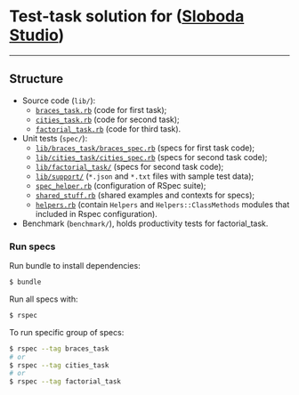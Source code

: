 # Test-task solution for ([Sloboda Studio](http://sloboda-studio.com))
---
## Structure
- Source code (`lib/`):
  - [`braces_task.rb`](https://github.com/K-S-A/sloboda_studio_task/blob/master/lib/braces_task.rb) (code for first task);
  - [`cities_task.rb`](https://github.com/K-S-A/sloboda_studio_task/blob/master/lib/cities_task.rb) (code for second task);
  - [`factorial_task.rb`](https://github.com/K-S-A/sloboda_studio_task/blob/master/lib/factorial_task.rb) (code for third task).
- Unit tests (`spec/`):
  - [`lib/braces_task/braces_spec.rb`](https://github.com/K-S-A/sloboda_studio_task/blob/master/spec/lib/braces_task/braces_spec.rb) (specs for first task code);
  - [`lib/cities_task/cities_spec.rb`](https://github.com/K-S-A/sloboda_studio_task/blob/master/spec/lib/braces_task/cities_spec.rb) (specs for second task code);
  - [`lib/factorial_task/`](https://github.com/K-S-A/sloboda_studio_task/blob/master/spec/lib/braces_task/factorial_spec.rb) (specs for second task code);
  - [`lib/support/`](https://github.com/K-S-A/sloboda_studio_task/tree/master/spec/lib/support) (`*.json` and `*.txt` files with sample test data);
  - [`spec_helper.rb`](https://github.com/K-S-A/sloboda_studio_task/blob/master/spec/spec_helper.rb) (configuration of RSpec suite);
  - [`shared_stuff.rb`](https://github.com/K-S-A/sloboda_studio_task/blob/master/spec/shared_stuff.rb) (shared examples and contexts for specs);
  - [`helpers.rb`](https://github.com/K-S-A/sloboda_studio_task/blob/master/spec/helpers.rb) (contain `Helpers` and `Helpers::ClassMethods` modules that included in Rspec configuration).
- Benchmark (`benchmark/`), holds productivity tests for factorial_task.

### Run specs
Run bundle to install dependencies:
```bash
$ bundle
```
Run all specs with:
```bash
$ rspec
```
To run specific group of specs:
```bash
$ rspec --tag braces_task
# or
$ rspec --tag cities_task
# or
$ rspec --tag factorial_task
```
